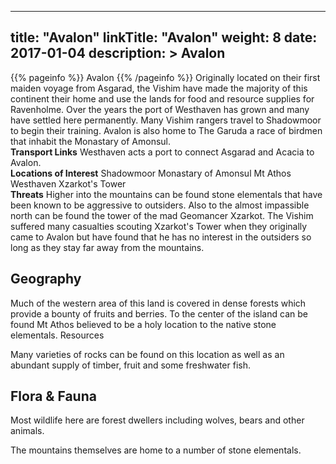 
---
title: "Avalon"
linkTitle: "Avalon"
weight: 8
date: 2017-01-04
description: >
 Avalon
---

{{% pageinfo %}}
Avalon
{{% /pageinfo %}}
Originally located on their first maiden voyage from Asgarad, the Vishim have made the majority of this continent their home and use the lands for food and resource supplies for Ravenholme. Over the years the port of Westhaven has grown and many have settled here permanently.  Many Vishim rangers travel to Shadowmoor to begin their training.  Avalon is also home to The Garuda a race of birdmen that inhabit the Monastary of Amonsul.\
**Transport Links**  Westhaven acts a port to connect Asgarad and Acacia to Avalon.\
**Locations of Interest**  Shadowmoor  Monastary of Amonsul  Mt Athos  Westhaven  Xzarkot's Tower\
**Threats**  Higher into the mountains can be found stone elementals that have been known to be aggressive to outsiders. Also to the almost impassible north can be found the tower of the mad Geomancer Xzarkot. The Vishim suffered many casualties scouting Xzarkot's Tower when they originally came to Avalon but have found that he has no interest in the outsiders so long as they stay far away from the mountains.

## Geography


Much of the western area of this land is covered in dense forests which provide a bounty of fruits and berries. To the center of the island can be found Mt Athos believed to be a holy location to the native stone elementals.
Resources

Many varieties of rocks can be found on this location as well as an abundant supply of timber, fruit and some freshwater fish.
    

## Flora & Fauna


Most wildlife here are forest dwellers including wolves, bears and other animals.

The mountains themselves are home to a number of stone elementals.
